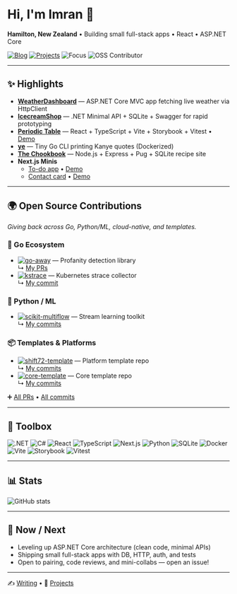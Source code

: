 # Hi, I'm Imran 👋

**Hamilton, New Zealand** • Building small full-stack apps • React • ASP.NET Core

[![Blog](https://img.shields.io/badge/Blog-Hashnode-0969DA?logo=hashnode&logoColor=white)](https://hashnode.com/@i8abyte)  [![Projects](https://img.shields.io/badge/Projects-Hub-0ea5e9?logo=github&logoColor=white)](https://github.com/imran-salim?tab=repositories)  ![Focus](https://img.shields.io/badge/Focus-.NET%20%7C%20React-22c55e)  ![OSS Contributor](https://img.shields.io/badge/OSS-Contributor-34d399)

---

## ✨ Highlights

- **[WeatherDashboard](https://github.com/imran-salim/WeatherDashboard)** — ASP.NET Core MVC app fetching live weather via HttpClient  
- **[IcecreamShop](https://github.com/imran-salim/IcecreamShop)** — .NET Minimal API + SQLite + Swagger for rapid prototyping  
- **[Periodic Table](https://github.com/imran-salim/chemical-element-array)** — React + TypeScript + Vite + Storybook + Vitest • [Demo](https://chemical-element-array.vercel.app/)  
- **[ye](https://github.com/imran-salim/ye)** — Tiny Go CLI printing Kanye quotes (Dockerized)  
- **[The Chookbook](https://github.com/imran-salim/the-chookbook)** — Node.js + Express + Pug + SQLite recipe site  
- **Next.js Minis**  
  - [To-do app](https://github.com/imran-salim/todo-list) • [Demo](https://todo-list-eight-ruddy-13.vercel.app)  
  - [Contact card](https://github.com/imran-salim/contact-card) • [Demo](https://contact-card-puce.vercel.app)

---

## 🌍 Open Source Contributions

_Giving back across Go, Python/ML, cloud-native, and templates._

### 🚀 Go Ecosystem
- [![go-away](https://img.shields.io/badge/go--away-00ADD8?logo=go&logoColor=white)](https://github.com/TwiN/go-away) — Profanity detection library  
  ↳ [My PRs](https://github.com/TwiN/go-away/pulls?q=is%3Apr+author%3Aimran-salim)
- [![kstrace](https://img.shields.io/badge/kstrace-326CE5?logo=kubernetes&logoColor=white)](https://github.com/MichaelWasher/kstrace) — Kubernetes strace collector  
  ↳ [My commit](https://github.com/MichaelWasher/kstrace/commit/488f94fd90f8b1bdf267afc29f13a46882ef7754)

### 🐍 Python / ML
- [![scikit-multiflow](https://img.shields.io/badge/scikit--multiflow-F7931E?logo=python&logoColor=white)](https://github.com/scikit-multiflow/scikit-multiflow) — Stream learning toolkit  
  ↳ [My commits](https://github.com/scikit-multiflow/scikit-multiflow/commits?author=imran-salim)

### 📦 Templates & Platforms
- [![shift72-template](https://img.shields.io/badge/shift72--template-0ea5e9?logo=github&logoColor=white)](https://github.com/shift72/shift72-template) — Platform template repo  
  ↳ [My commits](https://github.com/shift72/shift72-template/commits?author=imran-salim)
- [![core-template](https://img.shields.io/badge/core--template-0ea5e9?logo=github&logoColor=white)](https://github.com/shift72/core-template) — Core template repo  
  ↳ [My commits](https://github.com/shift72/core-template/commits?author=imran-salim)

➕ [All PRs](https://github.com/pulls?q=is%3Apr+author%3Aimran-salim) • [All commits](https://github.com/search?q=author%3Aimran-salim&type=commits)

---

## 🧰 Toolbox

![.NET](https://img.shields.io/badge/.NET-512BD4?logo=dotnet&logoColor=white)  ![C#](https://img.shields.io/badge/C%23-239120?logo=csharp&logoColor=white)  ![React](https://img.shields.io/badge/React-20232A?logo=react&logoColor=61DAFB)  ![TypeScript](https://img.shields.io/badge/TypeScript-3178C6?logo=typescript&logoColor=white)  ![Next.js](https://img.shields.io/badge/Next.js-000000?logo=nextdotjs&logoColor=white)  ![Python](https://img.shields.io/badge/Python-FFD43B?logo=python&logoColor=blue)  ![SQLite](https://img.shields.io/badge/SQLite-003B57?logo=sqlite&logoColor=white)  ![Docker](https://img.shields.io/badge/Docker-2496ED?logo=docker&logoColor=white)  ![Vite](https://img.shields.io/badge/Vite-646CFF?logo=vite&logoColor=white)  ![Storybook](https://img.shields.io/badge/Storybook-FF4785?logo=storybook&logoColor=white)  ![Vitest](https://img.shields.io/badge/Vitest-6E9F18?logo=vitest&logoColor=white)

---

## 📊 Stats

![GitHub stats](https://github-readme-stats.vercel.app/api?username=imran-salim&show_icons=true&include_all_commits=true&rank_icon=github&hide_title=true&theme=transparent)

---

## 🚀 Now / Next

- Leveling up ASP.NET Core architecture (clean code, minimal APIs)  
- Shipping small full-stack apps with DB, HTTP, auth, and tests  
- Open to pairing, code reviews, and mini-collabs — open an issue!

---

✍️ [Writing](https://hashnode.com/@i8abyte) • 📂 [Projects](https://github.com/imran-salim?tab=repositories)
